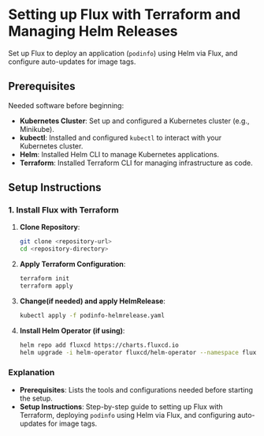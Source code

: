 # Setting up Flux with Terraform and Managing Helm Releases

Set up Flux to deploy an application (`podinfo`) using Helm via Flux, and configure auto-updates for image tags.

## Prerequisites

Needed software before beginning:

- **Kubernetes Cluster**: Set up and configured a Kubernetes cluster (e.g., Minikube).
- **kubectl**: Installed and configured `kubectl` to interact with your Kubernetes cluster.
- **Helm**: Installed Helm CLI to manage Kubernetes applications.
- **Terraform**: Installed Terraform CLI for managing infrastructure as code.

## Setup Instructions

### 1. Install Flux with Terraform

1. **Clone Repository**:
   ```sh
   git clone <repository-url>
   cd <repository-directory>

2. **Apply Terraform Configuration**:
   ```sh
   terraform init
   terraform apply

3. **Change(if needed) and apply HelmRelease**:

   ```sh
   kubectl apply -f podinfo-helmrelease.yaml

4. **Install Helm Operator (if using)**:

   ```sh
   helm repo add fluxcd https://charts.fluxcd.io
   helm upgrade -i helm-operator fluxcd/helm-operator --namespace flux-system --set helm.versions=v3

### Explanation

- **Prerequisites**: Lists the tools and configurations needed before starting the setup.
- **Setup Instructions**: Step-by-step guide to setting up Flux with Terraform, deploying `podinfo` using Helm via Flux, and configuring auto-updates for image tags.

